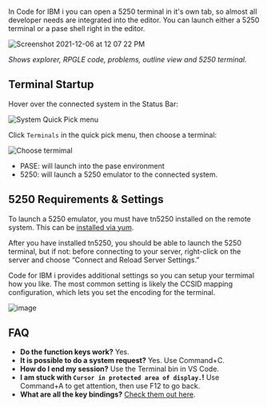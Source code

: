 In Code for IBM i you can open a 5250 terminal in it's own tab, so almost all developer needs are integrated into the editor. You can launch either a 5250 terminal or a pase shell right in the editor.

![Screenshot 2021-12-06 at 12 07 22 PM](https://user-images.githubusercontent.com/3708366/144915006-20d44162-23ec-4f04-beec-889f989cd497.png)

_Shows explorer, RPGLE code, problems, outline view and 5250 terminal._

## Terminal Startup

Hover over the connected system in the Status Bar:

![System Quick Pick menu](../../assets/Terminals_01.png)

Click  ``Terminals`` in the quick pick menu, then choose a terminal:

![Choose termimal](../../assets/Terminals_02.png)

* PASE: will launch into the pase environment
* 5250: will launch a 5250 emulator to the connected system. 

## 5250 Requirements & Settings

To launch a 5250 emulator, you must have tn5250 installed on the remote system. This can be [installed via yum](https://www.seidengroup.com/php-documentation/how-to-set-up-the-ibm-i-open-source-environment/). 

After you have installed tn5250, you should be able to launch the 5250 terminal, but if not: before connecting to your server, right-click on the server and choose “Connect and Reload Server Settings.”

Code for IBM i provides additional settings so you can setup your termimal how you like. The most common setting is likely the CCSID mapping configuration, which lets you set the encoding for the terminal.

![image](https://user-images.githubusercontent.com/3708366/144916702-79ba1d15-ab1f-4248-abed-8b19c84715c9.png)

## FAQ

- **Do the function keys work?** Yes.
- **It is possible to do a system request?** Yes. Use Command+C.
- **How do I end my session?** Use the Terminal bin in VS Code.
- **I am stuck with `Cursor in protected area of display.`!** Use Command+A to get attention, then use F12 to go back.
- **What are all the key bindings?** [Check them out here](https://linux.die.net/man/1/tn5250).
